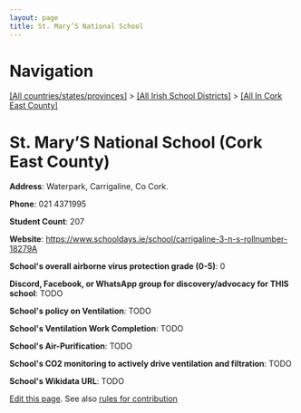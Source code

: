 ```yaml
---
layout: page
title: St. Mary’S National School
---
```

# Navigation

[[All countries/states/provinces]](../../..) > [[All Irish School Districts]](../..) > [[All In Cork East County]](..)

# St. Mary’S National School (Cork East County)

**Address**: Waterpark, Carrigaline, Co Cork.

**Phone**: 021 4371995

**Student Count**: 207

**Website**: <https://www.schooldays.ie/school/carrigaline-3-n-s-rollnumber-18279A>

**School's overall airborne virus protection grade (0-5)**: 0

**Discord, Facebook, or WhatsApp group for discovery/advocacy for THIS school**: TODO

**School's policy on Ventilation**: TODO

**School's Ventilation Work Completion**: TODO

**School's Air-Purification**: TODO

**School's CO2 monitoring to actively drive ventilation and filtration**: TODO

**School's Wikidata URL**: TODO


[Edit this page](https://github.com/ventilate-schools/Ireland/edit/main/./Cork_East_County/St._Mary’S_National_School.md). See also [rules for contribution](../../../contribution-rules/)
